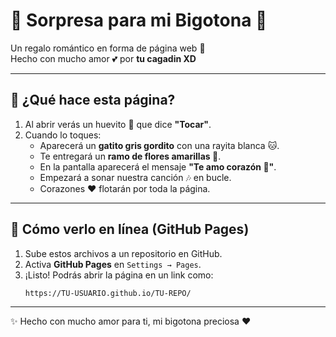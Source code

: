 # 💖 Sorpresa para mi Bigotona 💖

Un regalo romántico en forma de página web 🎁  
Hecho con mucho amor 💕 por **tu cagadin XD**

---

## 🌸 ¿Qué hace esta página?
1. Al abrir verás un huevito 🥚 que dice **"Tocar"**.  
2. Cuando lo toques:  
   - Aparecerá un **gatito gris gordito** con una rayita blanca 🐱.  
   - Te entregará un **ramo de flores amarillas 🌼**.  
   - En la pantalla aparecerá el mensaje **"Te amo corazón 💖"**.  
   - Empezará a sonar nuestra canción 🎶 en bucle.  
   - Corazones ❤️ flotarán por toda la página.  

---

## 🚀 Cómo verlo en línea (GitHub Pages)
1. Sube estos archivos a un repositorio en GitHub.  
2. Activa **GitHub Pages** en `Settings → Pages`.  
3. ¡Listo! Podrás abrir la página en un link como:  
   ```
   https://TU-USUARIO.github.io/TU-REPO/
   ```

---

✨ Hecho con mucho amor para ti, mi bigotona preciosa ❤️
